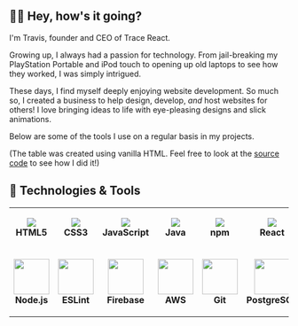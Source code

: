 ## 👋🏽 Hey, how's it going?

I'm Travis, founder and CEO of Trace React.

Growing up, I always had a passion for technology. From jail-breaking my PlayStation Portable and iPod touch to opening up old laptops to see how they worked, I was simply intrigued.

These days, I find myself deeply enjoying website development. So much so, I created a business to help design, develop, <em>and</em> host websites for others! I love bringing ideas to life with eye-pleasing designs and slick animations.

Below are some of the tools I use on a regular basis in my projects. 

(The table was created using vanilla HTML. Feel free to look at the [source code](https://raw.githubusercontent.com/tracereact/.github/main/profile/README.md) to see how I did it!)

## 🔧 Technologies & Tools
<!-- Using HTML to create a table -->
<table>
  <colgroup>
    <col align="center">
    <col align="center">
    <col align="center">
  </colgroup>
  <tbody>
    <tr>
      <td>
        <p align="center">
          <img src="https://img.icons8.com/nolan/64/html-5.png"/>
          <br>
          <b>HTML5</b>
        </p>
      </td>
      <td>
        <p align="center">
          <img src="https://img.icons8.com/dusk/64/000000/css3.png"/>
          <br>
          <b>CSS3</b>
        </p>
      </td>
      <td>
        <p align="center">
          <img src="https://img.icons8.com/nolan/64/javascript.png"/>
          <br>
          <b>JavaScript</b>
        </p>
      </td>
      <td>
        <p align="center">
          <img src="https://img.icons8.com/nolan/64/java-coffee-cup-logo.png"/>
          <br>
          <b>Java</b>
        </p>
      </td>
      <td>
        <p align="center">
          <img src="https://img.icons8.com/windows/64/000000/npm.png"/>
          <br>
          <b>npm</b>
        </p>
      </td>
      <td>
        <p align="center">
          <img src="https://img.icons8.com/nolan/64/react-native.png"/>
          <br>
          <b>React</b>
        </p>
      </td>
    </tr>
    <tr>
      <td>
        <p align="center">
          <img src="https://img.icons8.com/fluency/48/000000/node-js.png" width="64" height="64">
          <br>
          <b>Node.js</b>
        </p>
      </td>
      <td>
        <p align="center">
          <img src="https://img.icons8.com/color/96/000000/eslint.png" width="64" height="64">
          <br>
          <b>ESLint</b>
        </p>
      </td>
      <td>
        <p align="center">
          <img src="https://img.icons8.com/color/96/000000/firebase.png" width="64" height="64">
          <br>
          <b>Firebase</b>
        </p>
      </td>
      <td>
        <p align="center">
          <img src="https://img.icons8.com/color/96/000000/amazon-web-services.png" width="64" height="64">
          <br>
          <b>AWS</b>
        </p>
      </td>
      <td>
        <p align="center">
          <img src="https://img.icons8.com/nolan/64/git.png" width="64" height="64">
          <br>
          <b>Git</b>
        </p>
      </td>
      <td>
        <p align="center">
          <img src="https://img.icons8.com/color/96/000000/postgreesql.png" width="64" height="64">
          <br>
          <b>PostgreSQL</b>
        </p>
      </td>      
    </tr>
  </tbody>
</table>